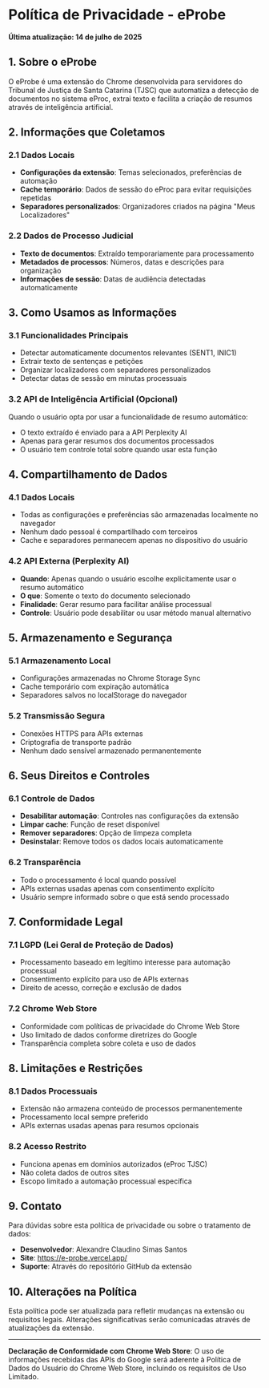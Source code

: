 # Política de Privacidade - eProbe

**Última atualização: 14 de julho de 2025**

## 1. Sobre o eProbe

O eProbe é uma extensão do Chrome desenvolvida para servidores do Tribunal de Justiça de Santa Catarina (TJSC) que automatiza a detecção de documentos no sistema eProc, extrai texto e facilita a criação de resumos através de inteligência artificial.

## 2. Informações que Coletamos

### 2.1 Dados Locais

-   **Configurações da extensão**: Temas selecionados, preferências de automação
-   **Cache temporário**: Dados de sessão do eProc para evitar requisições repetidas
-   **Separadores personalizados**: Organizadores criados na página "Meus Localizadores"

### 2.2 Dados de Processo Judicial

-   **Texto de documentos**: Extraído temporariamente para processamento
-   **Metadados de processos**: Números, datas e descrições para organização
-   **Informações de sessão**: Datas de audiência detectadas automaticamente

## 3. Como Usamos as Informações

### 3.1 Funcionalidades Principais

-   Detectar automaticamente documentos relevantes (SENT1, INIC1)
-   Extrair texto de sentenças e petições
-   Organizar localizadores com separadores personalizados
-   Detectar datas de sessão em minutas processuais

### 3.2 API de Inteligência Artificial (Opcional)

Quando o usuário opta por usar a funcionalidade de resumo automático:

-   O texto extraído é enviado para a API Perplexity AI
-   Apenas para gerar resumos dos documentos processados
-   O usuário tem controle total sobre quando usar esta função

## 4. Compartilhamento de Dados

### 4.1 Dados Locais

-   Todas as configurações e preferências são armazenadas localmente no navegador
-   Nenhum dado pessoal é compartilhado com terceiros
-   Cache e separadores permanecem apenas no dispositivo do usuário

### 4.2 API Externa (Perplexity AI)

-   **Quando**: Apenas quando o usuário escolhe explicitamente usar o resumo automático
-   **O que**: Somente o texto do documento selecionado
-   **Finalidade**: Gerar resumo para facilitar análise processual
-   **Controle**: Usuário pode desabilitar ou usar método manual alternativo

## 5. Armazenamento e Segurança

### 5.1 Armazenamento Local

-   Configurações armazenadas no Chrome Storage Sync
-   Cache temporário com expiração automática
-   Separadores salvos no localStorage do navegador

### 5.2 Transmissão Segura

-   Conexões HTTPS para APIs externas
-   Criptografia de transporte padrão
-   Nenhum dado sensível armazenado permanentemente

## 6. Seus Direitos e Controles

### 6.1 Controle de Dados

-   **Desabilitar automação**: Controles nas configurações da extensão
-   **Limpar cache**: Função de reset disponível
-   **Remover separadores**: Opção de limpeza completa
-   **Desinstalar**: Remove todos os dados locais automaticamente

### 6.2 Transparência

-   Todo o processamento é local quando possível
-   APIs externas usadas apenas com consentimento explícito
-   Usuário sempre informado sobre o que está sendo processado

## 7. Conformidade Legal

### 7.1 LGPD (Lei Geral de Proteção de Dados)

-   Processamento baseado em legítimo interesse para automação processual
-   Consentimento explícito para uso de APIs externas
-   Direito de acesso, correção e exclusão de dados

### 7.2 Chrome Web Store

-   Conformidade com políticas de privacidade do Chrome Web Store
-   Uso limitado de dados conforme diretrizes do Google
-   Transparência completa sobre coleta e uso de dados

## 8. Limitações e Restrições

### 8.1 Dados Processuais

-   Extensão não armazena conteúdo de processos permanentemente
-   Processamento local sempre preferido
-   APIs externas usadas apenas para resumos opcionais

### 8.2 Acesso Restrito

-   Funciona apenas em domínios autorizados (eProc TJSC)
-   Não coleta dados de outros sites
-   Escopo limitado a automação processual específica

## 9. Contato

Para dúvidas sobre esta política de privacidade ou sobre o tratamento de dados:

-   **Desenvolvedor**: Alexandre Claudino Simas Santos
-   **Site**: https://e-probe.vercel.app/
-   **Suporte**: Através do repositório GitHub da extensão

## 10. Alterações na Política

Esta política pode ser atualizada para refletir mudanças na extensão ou requisitos legais. Alterações significativas serão comunicadas através de atualizações da extensão.

---

**Declaração de Conformidade com Chrome Web Store**: O uso de informações recebidas das APIs do Google será aderente à Política de Dados do Usuário do Chrome Web Store, incluindo os requisitos de Uso Limitado.
